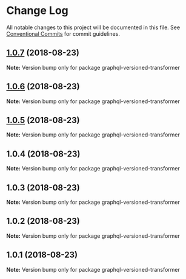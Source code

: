 # Change Log

All notable changes to this project will be documented in this file.
See [Conventional Commits](https://conventionalcommits.org) for commit guidelines.

<a name="1.0.7"></a>
## [1.0.7](https://github.com/aws-amplify/amplify-cli/compare/graphql-versioned-transformer@1.0.6...graphql-versioned-transformer@1.0.7) (2018-08-23)




**Note:** Version bump only for package graphql-versioned-transformer

<a name="1.0.6"></a>
## [1.0.6](https://github.com/aws-amplify/amplify-cli/compare/graphql-versioned-transformer@1.0.5...graphql-versioned-transformer@1.0.6) (2018-08-23)




**Note:** Version bump only for package graphql-versioned-transformer

<a name="1.0.5"></a>
## [1.0.5](https://github.com/aws-amplify/amplify-cli/compare/graphql-versioned-transformer@1.0.4...graphql-versioned-transformer@1.0.5) (2018-08-23)




**Note:** Version bump only for package graphql-versioned-transformer

<a name="1.0.4"></a>
## 1.0.4 (2018-08-23)




**Note:** Version bump only for package graphql-versioned-transformer

<a name="1.0.3"></a>
## 1.0.3 (2018-08-23)




**Note:** Version bump only for package graphql-versioned-transformer

<a name="1.0.2"></a>
## 1.0.2 (2018-08-23)




**Note:** Version bump only for package graphql-versioned-transformer

<a name="1.0.1"></a>
## 1.0.1 (2018-08-23)




**Note:** Version bump only for package graphql-versioned-transformer
